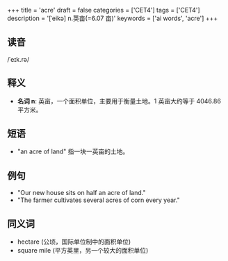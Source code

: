 +++
title = 'acre'
draft = false
categories = ['CET4']
tags = ['CET4']
description = '[ˈeikə] n.英亩(=6.07 亩)'
keywords = ['ai words', 'acre']
+++

## 读音
/ˈeɪk.rə/

## 释义
- **名词 n**:
英亩，一个面积单位，主要用于衡量土地。1 英亩大约等于 4046.86 平方米。

## 短语
- "an acre of land" 指一块一英亩的土地。

## 例句
- "Our new house sits on half an acre of land."
- "The farmer cultivates several acres of corn every year."

## 同义词
- hectare (公顷，国际单位制中的面积单位)
- square mile (平方英里，另一个较大的面积单位)
